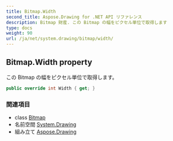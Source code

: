 ```yaml
---
title: Bitmap.Width
second_title: Aspose.Drawing for .NET API リファレンス
description: Bitmap 財産. この Bitmap の幅をピクセル単位で取得します
type: docs
weight: 90
url: /ja/net/system.drawing/bitmap/width/
---
```

## Bitmap.Width property

この Bitmap の幅をピクセル単位で取得します。

```csharp
public override int Width { get; }
```

### 関連項目

* class [Bitmap](../)
* 名前空間 [System.Drawing](../../bitmap/)
* 組み立て [Aspose.Drawing](../../../)


